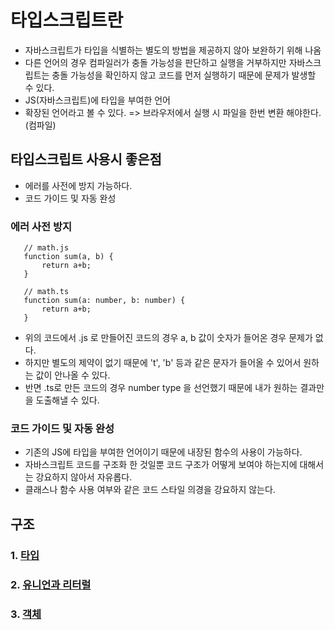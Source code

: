 # 타입스크립트란

 - 자바스크립트가 타입을 식별하는 별도의 방법을 제공하지 않아 보완하기 위해 나옴
 - 다른 언어의 경우 컴파일러가 충돌 가능성을 판단하고 실행을 거부하지만 자바스크립트는 충돌 가능성을 확인하지 않고 코드를 먼저 실행하기 때문에 문제가 발생할 수 있다.
 - JS(자바스크립트)에 타입을 부여한 언어
 - 확장된 언어라고 볼 수 있다. => 브라우저에서 실행 시 파일을 한번 변환 해야한다. (컴파일)

## 타입스크립트 사용시 좋은점

 - 에러를 사전에 방지 가능하다.
 - 코드 가이드 및 자동 완성

### 에러 사전 방지

 ```JS
    // math.js
    function sum(a, b) {
        return a+b;
    }

    // math.ts
    function sum(a: number, b: number) {
        return a+b;
    }
 ```
 
 - 위의 코드에서 .js 로 만들어진 코드의 경우 a, b 값이 숫자가 들어온 경우 문제가 없다.
 - 하지만 별도의 제약이 없기 때문에 't', 'b' 등과 같은 문자가 들어올 수 있어서 원하는 값이 안나올 수 있다.
 - 반면 .ts로 만든 코드의 경우 number type 을 선언했기 때문에 내가 원하는 결과만을 도출해낼 수 있다.

### 코드 가이드 및 자동 완성

 - 기존의 JS에 타입을 부여한 언어이기 때문에 내장된 함수의 사용이 가능하다.
 - 자바스크립트 코드를 구조화 한 것일뿐 코드 구조가 어떻게 보여야 하는지에 대해서는 강요하지 않아서 자유롭다.
 - 클래스나 함수 사용 여부와 같은 코드 스타일 의경을 강요하지 않는다.

## 구조

 ### 1. [타입](./타입/README.md)
 ### 2. [유니언과 리터럴](./유니언과%20리터럴/README.md)
 ### 3. [객체](./객체/README.md)